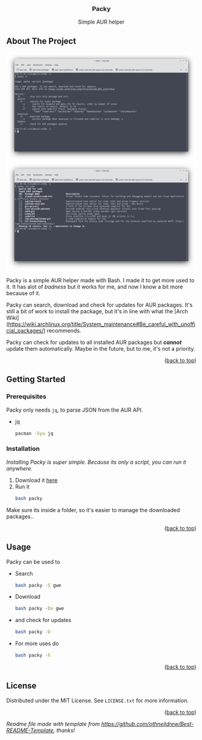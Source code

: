 <div id="top"></div>
<!--
*** Thanks for checking out the Best-README-Template. If you have a suggestion
*** that would make this better, please fork the repo and create a pull request
*** or simply open an issue with the tag "enhancement".
*** Don't forget to give the project a star!
*** Thanks again! Now go create something AMAZING! :D
-->

<!-- PROJECT LOGO -->
<br />
<div align="center">
  <h3 align="center">Packy</h3>
  <p align="center">
    Simple AUR helper
    <br />
  </p>
</div>



<!-- ABOUT THE PROJECT -->
## About The Project

![](screenshot2)
![](screenshot1)

Packy is a simple AUR helper made with Bash. I made it to get more used to it. It has alot of _badness_ but it works for me, and now I know a bit more because of it.

Packy can search, download and check for updates for AUR packages. It's still a bit of work to install the package, but it's in line with what the [Arch Wiki] (https://wiki.archlinux.org/title/System_maintenance#Be_careful_with_unofficial_packages/) recommends.

Packy can check for updates to all installed AUR packages but ***cannot*** update them automatically. Maybe in the future, but to me, it's not a priority.

<p align="right">(<a href="#top">back to top</a>)</p>

<!-- GETTING STARTED -->
## Getting Started

### Prerequisites

Packy only needs ```jq```, to parse JSON from the AUR API.
* jq
  ```sh
  pacman -Syu jq
  ```

### Installation

_Installing Packy is super simple. Because its only a script, you can run it anywhere._

1. Download it [here](https://github.com/rtxx/scripts/blob/main/packy/packy)
2. Run it
   ```sh
   bash packy
   ```
Make sure its inside a folder, so it's easier to manage the downloaded packages..

<p align="right">(<a href="#top">back to top</a>)</p>



<!-- USAGE EXAMPLES -->
## Usage

Packy can be used to 

* Search
  ```sh
  bash packy -S gwe
  ```
* Download
  ```sh
  bash packy -Dx gwe
  ```
* and check for updates
  ```sh
  bash packy -U
  ```
* For more uses do
  ```sh
  bash packy -h
     ```
<p align="right">(<a href="#top">back to top</a>)</p>



<!-- LICENSE -->
## License

Distributed under the MIT License. See `LICENSE.txt` for more information.

<p align="right">(<a href="#top">back to top</a>)</p>

_Readme file made with template from https://github.com/othneildrew/Best-README-Template, thanks!_

<!-- MARKDOWN LINKS & IMAGES -->
<!-- https://www.markdownguide.org/basic-syntax/#reference-style-links -->
[product-screenshot]: screenshot1.png
